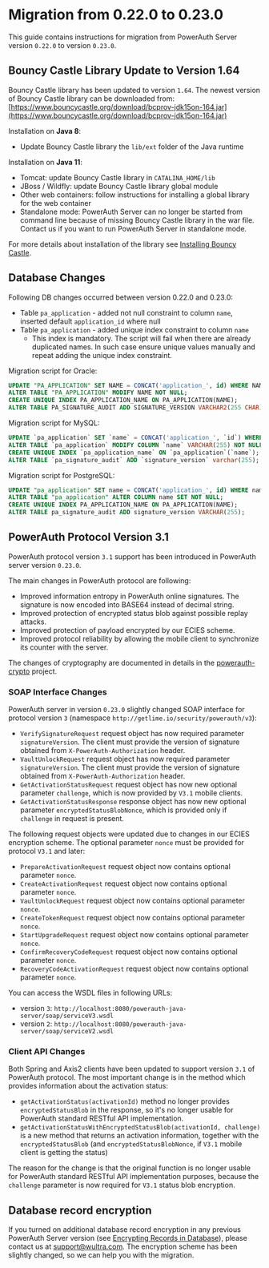 # Migration from 0.22.0 to 0.23.0

This guide contains instructions for migration from PowerAuth Server version `0.22.0` to version `0.23.0`.

## Bouncy Castle Library Update to Version 1.64

Bouncy Castle library has been updated to version `1.64`. The newest version of Bouncy Castle library can be downloaded from: [https://www.bouncycastle.org/download/bcprov-jdk15on-164.jar](https://www.bouncycastle.org/download/bcprov-jdk15on-164.jar)

Installation on **Java 8**:
- Update Bouncy Castle library the `lib/ext` folder of the Java runtime

Installation on **Java 11**:
- Tomcat: update Bouncy Castle library in `CATALINA_HOME/lib`
- JBoss / Wildfly: update Bouncy Castle library global module
- Other web containers: follow instructions for installing a global library for the web container
- Standalone mode: PowerAuth Server can no longer be started from command line because of missing Bouncy Castle library in the war file. Contact us if you want to run PowerAuth Server in standalone mode.

For more details about installation of the library see [Installing Bouncy Castle](./Installing-Bouncy-Castle.md).

## Database Changes

Following DB changes occurred between version 0.22.0 and 0.23.0:
- Table `pa_application` - added not null constraint to column `name`, inserted default `application_id` where null
- Table `pa_application` - added unique index constraint to column `name`
  - This index is mandatory. The script will fail when there are already duplicated names. In such case ensure unique
  values manually and repeat adding the unique index constraint.

Migration script for Oracle:
```sql
UPDATE "PA_APPLICATION" SET NAME = CONCAT('application_', id) WHERE NAME IS NULL;
ALTER TABLE "PA_APPLICATION" MODIFY NAME NOT NULL;
CREATE UNIQUE INDEX PA_APPLICATION_NAME ON PA_APPLICATION(NAME);
ALTER TABLE PA_SIGNATURE_AUDIT ADD SIGNATURE_VERSION VARCHAR2(255 CHAR);
```

Migration script for MySQL:
```sql
UPDATE `pa_application` SET `name` = CONCAT('application_', `id`) WHERE `name` IS NULL;
ALTER TABLE `pa_application` MODIFY COLUMN `name` VARCHAR(255) NOT NULL;
CREATE UNIQUE INDEX `pa_application_name` ON `pa_application`(`name`);
ALTER TABLE `pa_signature_audit` ADD `signature_version` varchar(255);
```

Migration script for PostgreSQL:
```sql
UPDATE "pa_application" SET name = CONCAT('application_', id) WHERE name IS NULL;
ALTER TABLE "pa_application" ALTER COLUMN name SET NOT NULL;
CREATE UNIQUE INDEX PA_APPLICATION_NAME ON PA_APPLICATION(NAME);
ALTER TABLE pa_signature_audit ADD signature_version VARCHAR(255);
```

## PowerAuth Protocol Version 3.1

PowerAuth protocol version `3.1` support has been introduced in PowerAuth server version `0.23.0`. 

The main changes in PowerAuth protocol are following:
- Improved information entropy in PowerAuth online signatures. The signature is now encoded into BASE64 instead of decimal string.
- Improved protection of encrypted status blob against possible replay attacks. 
- Improved protection of payload encrypted by our ECIES scheme.
- Improved protocol reliability by allowing the mobile client to synchronize its counter with the server.

The changes of cryptography are documented in details in the [powerauth-crypto](https://github.com/wultra/powerauth-crypto) project. 

### SOAP Interface Changes

PowerAuth server in version `0.23.0` slightly changed SOAP interface for protocol version `3` (namespace `http://getlime.io/security/powerauth/v3`):

- `VerifySignatureRequest` request object has now required parameter `signatureVersion`. The client must provide the version of signature obtained from `X-PowerAuth-Authorization` header.
- `VaultUnlockRequest` request object has now required parameter `signatureVersion`. The client must provide the version of signature obtained from `X-PowerAuth-Authorization` header.
- `GetActivationStatusRequest` request object has now new optional parameter `challenge`, which is now provided by `V3.1` mobile clients.
- `GetActivationStatusResponse` response object has now new optional parameter `encryptedStatusBlobNonce`, which is provided only if `challenge` in request is present.

The following request objects were updated due to changes in our ECIES encryption scheme. The optional parameter `nonce` must be provided for protocol `V3.1` and later: 

- `PrepareActivationRequest` request object now contains optional parameter `nonce`.
- `CreateActivationRequest` request object now contains optional parameter `nonce`.
- `VaultUnlockRequest` request object now contains optional parameter `nonce`.
- `CreateTokenRequest` request object now contains optional parameter `nonce`.
- `StartUpgradeRequest` request object now contains optional parameter `nonce`.
- `ConfirmRecoveryCodeRequest` request object now contains optional parameter `nonce`.
- `RecoveryCodeActivationRequest` request object now contains optional parameter `nonce`.


You can access the WSDL files in following URLs:
- version `3`: `http://localhost:8080/powerauth-java-server/soap/serviceV3.wsdl`
- version `2`: `http://localhost:8080/powerauth-java-server/soap/serviceV2.wsdl`

### Client API Changes

Both Spring and Axis2 clients have been updated to support version `3.1` of PowerAuth protocol. The most important change is in the method which provides information about the activation status:

- `getActivationStatus(activationId)` method no longer provides `encryptedStatusBlob` in the response, so it's no longer usable for PowerAuth standard RESTful API implementation.
- `getActivationStatusWithEncryptedStatusBlob(activationId, challenge)` is a new method that returns an activation information, together with the `encryptedStatusBlob` (and `encryptedStatusBlobNonce`, if `V3.1` mobile client is getting the status)

The reason for the change is that the original function is no longer usable for PowerAuth standard RESTful API implementation purposes, because the `challenge` parameter is now required for `V3.1` status blob encryption.

## Database record encryption

If you turned on additional database record encryption in any previous PowerAuth Server version (see [Encrypting Records in Database](Encrypting-Records-in-Database.md#additional-record-encryption)), please contact us at [support@wultra.com](mailto:support@wultra.com). The encryption scheme has been slightly changed, so we can help you with the migration.